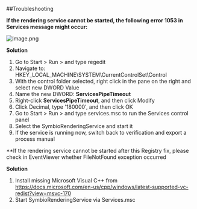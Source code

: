 ##Troubleshooting

**If the rendering service cannot be started, the following error 1053 in Services message might occur:**

   ![image.png](media/SymbioRenderingService_Services_Error1053.png)

**Solution**
1. Go to Start > Run > and type regedit
2. Navigate to: HKEY_LOCAL_MACHINE\SYSTEM\CurrentControlSet\Control
3. With the control folder selected, right click in the pane on the right and select new DWORD Value
4. Name the new DWORD: **ServicesPipeTimeout**
5. Right-click **ServicesPipeTimeout**, and then click Modify
6. Click Decimal, type '180000', and then click OK
7. Go to Start > Run > and type services.msc to run the Services control panel
8. Select the SymbioRenderingService and start it
9. If the service is running now, switch back to verification and export a process manual

**If the rendering service cannot be started after this Registry fix, please check in EventViewer whether FileNotFound exception occurred

**Solution**
1. Install missing Microsoft Visual C++ from https://docs.microsoft.com/en-us/cpp/windows/latest-supported-vc-redist?view=msvc-170
2. Start SymbioRenderingService via Services.msc
